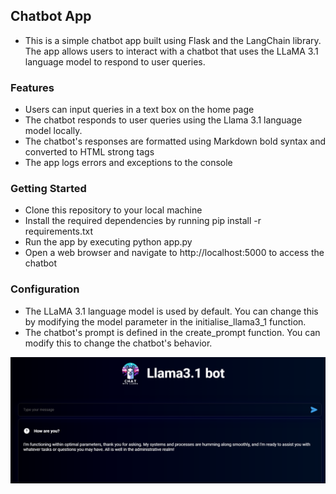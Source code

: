 ## Chatbot App

- This is a simple chatbot app built using Flask and the LangChain library. The app allows users to interact with a chatbot that uses the LLaMA 3.1 language model to respond to user queries.

### Features

- Users can input queries in a text box on the home page
- The chatbot responds to user queries using the Llama 3.1 language model locally.
- The chatbot's responses are formatted using Markdown bold syntax and converted to HTML strong tags
- The app logs errors and exceptions to the console

### Getting Started

- Clone this repository to your local machine
- Install the required dependencies by running pip install -r requirements.txt
- Run the app by executing python app.py
- Open a web browser and navigate to http://localhost:5000 to access the chatbot

### Configuration

- The LLaMA 3.1 language model is used by default. You can change this by modifying the model parameter in the initialise_llama3_1 function.
- The chatbot's prompt is defined in the create_prompt function. You can modify this to change the chatbot's behavior.

![Chatbot App Screenshot](https://github.com/dimipash/Llama3.1_Flask_chatbot/blob/main/screenshot.png)
